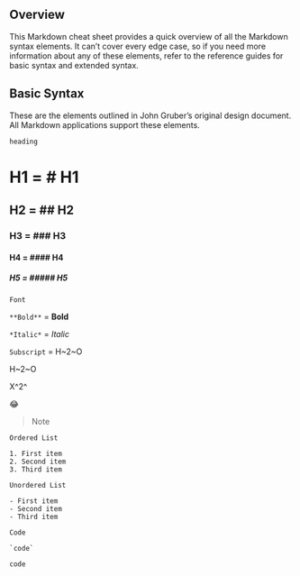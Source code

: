 ## Overview
This Markdown cheat sheet provides a quick overview of all the Markdown syntax elements. It can’t cover every edge case, so if you need more information about any of these elements, refer to the reference guides for basic syntax and extended syntax.

## Basic Syntax
These are the elements outlined in John Gruber’s original design document. All Markdown applications support these elements.

```
heading
```
# H1 = # H1
## H2 = ## H2
### H3 = ### H3
#### H4 = #### H4
##### H5 = ##### H5

```
Font
````
 `**Bold**`  = **Bold**

`*Italic*` = *Italic*

`Subscript` = H~2~O

H~2~O

X^2^

:joy:

> Note


```
Ordered List

1. First item
2. Second item
3. Third item
```

```
Unordered List

- First item
- Second item
- Third item
```

```
Code

`code`
```
`code`